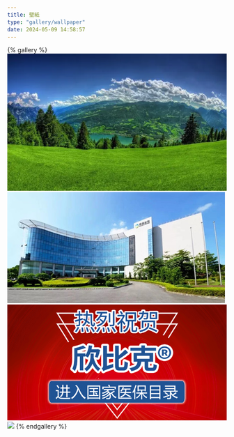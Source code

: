 ```yaml
---
title: 壁紙
type: "gallery/wallpaper"
date: 2024-05-09 14:58:57
---
```


{% gallery %}
  ![](/images/photo/2022042901.webp)
  ![](/images/photo/guanhao.jpg)
  ![](/images/photo/banner2.png)
  ![](/images/photo/xinbike_20210126105918.jpg)
{% endgallery %}
